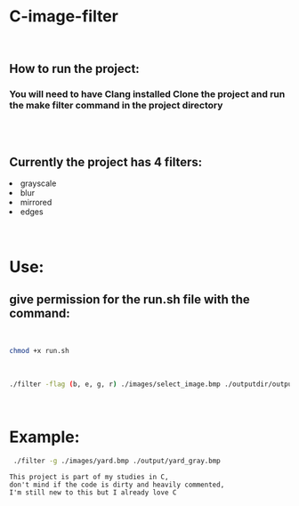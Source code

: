 <h1>C-image-filter</h1>

<br />
<h2>How to run the project: </h2>

<h3>You will need to have Clang installed
Clone the project and run the make filter command in the project directory</h3>

<br />
<br />
<h2>Currently the project has 4 filters:</h3>
<li>grayscale</li>
<li>blur</li>
<li>mirrored</li>
<li>edges</li>

<br />
<br />
<h1>Use:</h1>

<h2>give permission for the run.sh file with the command:</h2>

 <br />

```bash
chmod +x run.sh
```
 <br />

```bash
./filter -flag (b, e, g, r) ./images/select_image.bmp ./outputdir/outputname.bmp
```


<br />
<h1>Example:</h1>

```bash
 ./filter -g ./images/yard.bmp ./output/yard_gray.bmp
```

```
This project is part of my studies in C, 
don't mind if the code is dirty and heavily commented,
I'm still new to this but I already love C
```
